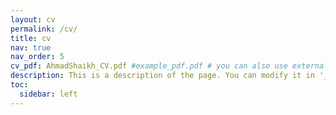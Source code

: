 ```yaml
---
layout: cv
permalink: /cv/
title: cv
nav: true
nav_order: 5
cv_pdf: AhmadShaikh_CV.pdf #example_pdf.pdf # you can also use external links here
description: This is a description of the page. You can modify it in '_pages/cv.md'. You can also change or remove the top pdf download button.
toc:
  sidebar: left
---
```

